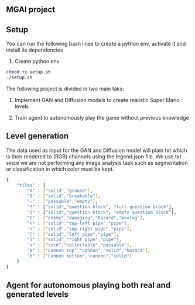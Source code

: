## MGAI project


## Setup

You can run the following bash lines to create a python env, activate it and install its dependencies

1. Create python env

```sh
chmod +x setup.sh
./setup.sh
```



The following project is divided in two main taks:

1. Implement GAN and Diffusion models to create realistic Super Mario levels 

2. Train agent to autonomously play the game without previous knowledge


## Level generation

The data used as input for the GAN and Diffusion model will plain txt which is then rendered to (RGB) channels using the legend.json file. We use txt since we are not performing any image analysis task such as segmentation or classification in which color must be kept. 

```sh
{
    "tiles" : {
        "X" : ["solid","ground"],
        "S" : ["solid","breakable"],
        "-" : ["passable","empty"],
        "?" : ["solid","question block", "full question block"],
        "Q" : ["solid","question block", "empty question block"],
        "E" : ["enemy","damaging","hazard","moving"],
        "<" : ["solid","top-left pipe","pipe"],
        ">" : ["solid","top-right pipe","pipe"],
        "[" : ["solid","left pipe","pipe"],
        "]" : ["solid","right pipe","pipe"],
        "o" : ["coin","collectable","passable"],
        "B" : ["Cannon top","cannon","solid","hazard"],
        "b" : ["Cannon bottom","cannon","solid"]
    }
}
```




## Agent for autonomous playing both real and generated levels

